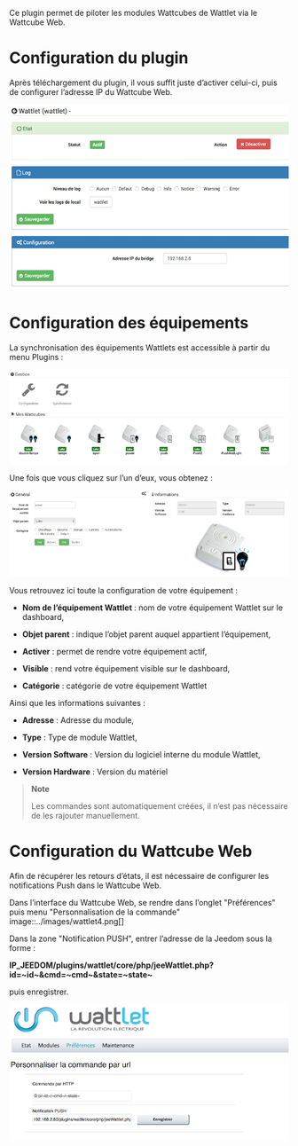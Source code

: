 Ce plugin permet de piloter les modules Wattcubes de Wattlet via le
Wattcube Web.

Configuration du plugin 
=======================

Après téléchargement du plugin, il vous suffit juste d’activer celui-ci,
puis de configurer l’adresse IP du Wattcube Web.

![wattlet](./wattlet.png)

Configuration des équipements 
=============================

La synchronisation des équipements Wattlets est accessible à partir du
menu Plugins :

![wattlet2](./wattlet2.png)

Une fois que vous cliquez sur l’un d’eux, vous obtenez :

![wattlet3](./wattlet3.png)

Vous retrouvez ici toute la configuration de votre équipement :

-   **Nom de l’équipement Wattlet** : nom de votre équipement Wattlet
    sur le dashboard,

-   **Objet parent** : indique l’objet parent auquel appartient
    l’équipement,

-   **Activer** : permet de rendre votre équipement actif,

-   **Visible** : rend votre équipement visible sur le dashboard,

-   **Catégorie** : catégorie de votre équipement Wattlet

Ainsi que les informations suivantes :

-   **Adresse** : Adresse du module,

-   **Type** : Type de module Wattlet,

-   **Version Software** : Version du logiciel interne du module
    Wattlet,

-   **Version Hardware** : Version du matériel

> **Note**
>
> Les commandes sont automatiquement créées, il n’est pas nécessaire de
> les rajouter manuellement.

Configuration du Wattcube Web 
=============================

Afin de récupérer les retours d’états, il est nécessaire de configurer
les notifications Push dans le Wattcube Web.

Dans l’interface du Wattcube Web, se rendre dans l’onglet "Préférences"
puis menu "Personnalisation de la commande"
image::../images/wattlet4.png\[\]

Dans la zone "Notification PUSH", entrer l’adresse de la Jeedom sous la
forme :

**IP\_JEEDOM/plugins/wattlet/core/php/jeeWattlet.php?id=~id~&cmd=~cmd~&state=~state~**

puis enregistrer.

![wattlet5](./wattlet5.png)
